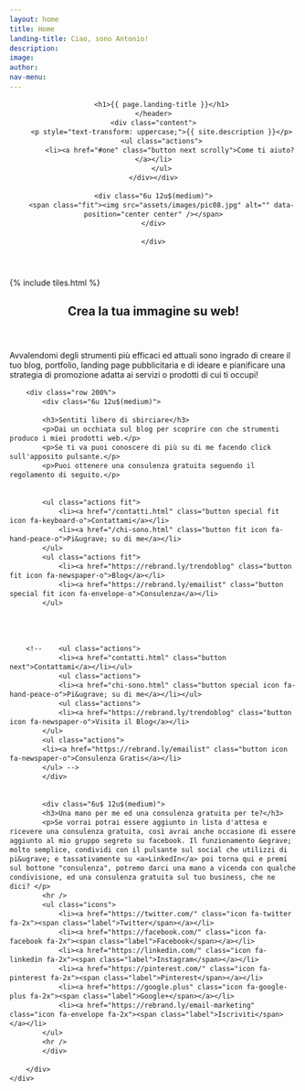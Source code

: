 ```yaml
---
layout: home
title: Home
landing-title: Ciao, sono Antonio!
description:
image:
author:
nav-menu:
---
```


<!-- Banner -->

<section id="banner" class="major">

<div class="row 200% inner">
	<div class="6u 12u$(medium)"><header class="major">

		<h1>{{ page.landing-title }}</h1>
	</header>
	<div class="content">
		<p style="text-transform: uppercase;">{{ site.description }}</p>
		<ul class="actions">
			<li><a href="#one" class="button next scrolly">Come ti aiuto?</a></li>
		</ul>
	</div></div>

	<div class="6u 12u$(medium)">
		<span class="fit"><img src="assets/images/pic08.jpg" alt="" data-position="center center" /></span>
	</div>

	</div>
<!--	<div class="inner">
		<header class="major">
			<h1>{{ page.landing-title }}</h1>
		</header>
		<div class="content">
			<p style="text-transform: uppercase;">{{ site.description }}</p>
			<ul class="actions">
				<li><a href="#one" class="button next scrolly">Come puoi aiutarmi?</a></li>
			</ul>
		</div>
	</div> .-->
</section>

<!-- Main -->
<div id="main">

<!-- One -->
{% include tiles.html %}

<!-- Two -->
<section id="two">
	<div class="inner">
		<header class="major">
			<h2>Crea la tua immagine su web!</h2>
		</header>
		<p>Avvalendomi degli strumenti più efficaci ed attuali sono ingrado di creare il tuo blog, portfolio, landing page pubblicitaria e di ideare e pianificare una strategia di promozione adatta ai servizi o prodotti di cui ti occupi!</p>

		<div class="row 200%">
			<div class="6u 12u$(medium)">

			<h3>Sentiti libero di sbirciare</h3>
			<p>Dai un occhiata sul blog per scoprire con che strumenti produco i miei prodotti web.</p>
			<p>Se ti va puoi conoscere di più su di me facendo click sull'apposito pulsante.</p>
			<p>Puoi ottenere una consulenza gratuita seguendo il regolamento di seguito.</p>


			<ul class="actions fit">
				<li><a href="/contatti.html" class="button special fit icon fa-keyboard-o">Contattami</a></li>
				<li><a href="/chi-sono.html" class="button fit icon fa-hand-peace-o">Pi&ugrave; su di me</a></li>
			</ul>
			<ul class="actions fit">
				<li><a href="https://rebrand.ly/trendoblog" class="button fit icon fa-newspaper-o">Blog</a></li>
				<li><a href="https://rebrand.ly/emailist" class="button special fit icon fa-envelope-o">Consulenza</a></li>
			</ul>




		<!--	<ul class="actions">
				<li><a href="contatti.html" class="button next">Contattami</a></li></ul>
				<ul class="actions">
				<li><a href="chi-sono.html" class="button special icon fa-hand-peace-o">Pi&ugrave; su di me</a></li></ul>
				<ul class="actions">
				<li><a href="https://rebrand.ly/trendoblog" class="button icon fa-newspaper-o">Visita il Blog</a></li>
			</ul>
			<ul class="actions">
			<li><a href="https://rebrand.ly/emailist" class="button icon fa-newspaper-o">Consulenza Gratis</a></li>
			</ul> -->
			</div>


			<div class="6u$ 12u$(medium)">
			<h3>Una mano per me ed una consulenza gratuita per te?</h3>
			<p>Se vorrai potrai essere aggiunto in lista d'attesa e ricevere una consulenza gratuita, così avrai anche occasione di essere aggiunto al mio gruppo segreto su facebook. Il funzionamento &egrave; molto semplice, condividi con il pulsante sul social che utilizzi di pi&ugrave; e tassativamente su <a>LinkedIn</a> poi torna qui e premi sul bottone "consulenza", potremo darci una mano a vicenda con qualche condivisione, ed una consulenza gratuita sul tuo business, che ne dici? </p>
			<hr />
			<ul class="icons">
				<li><a href="https://twitter.com/" class="icon fa-twitter fa-2x"><span class="label">Twitter</span></a></li>
				<li><a href="https://facebook.com/" class="icon fa-facebook fa-2x"><span class="label">Facebook</span></a></li>
				<li><a href="https://linkedin.com/" class="icon fa-linkedin fa-2x"><span class="label">Instagram</span></a></li>
				<li><a href="https://pinterest.com/" class="icon fa-pinterest fa-2x"><span class="label">Pinterest</span></a></li>
				<li><a href="https://google.plus" class="icon fa-google-plus fa-2x"><span class="label">Google+</span></a></li>
				<li><a href="https://rebrand.ly/email-marketing" class="icon fa-envelope fa-2x"><span class="label">Iscriviti</span></a></li>
			</ul>
			<hr />
			</div>

		</div>
	</div>
</section>

</div>

